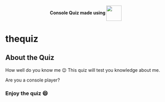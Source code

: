 <h4 align="center"> Console Quiz made using 
<img src="https://img.icons8.com/color/48/000000/javascript.png" width="48" align="center"></h4>

# thequiz

## About the Quiz

How well do you know me :wink:
This quiz will test you knowledge about me. 

Are you a console player?

### Enjoy the quiz :smile:
